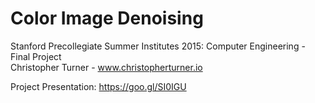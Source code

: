 # Color Image Denoising
Stanford Precollegiate Summer Institutes 2015: Computer Engineering - Final Project  
Christopher Turner - www.christopherturner.io

Project Presentation: https://goo.gl/SI0IGU
